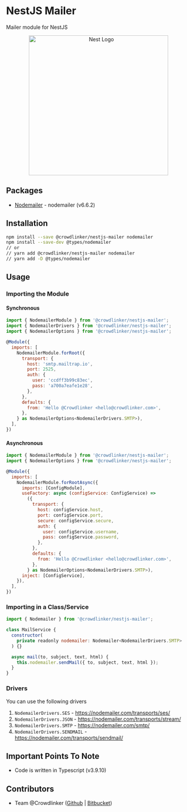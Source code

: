 # NestJS Mailer

Mailer module for NestJS

<p align="center">
  <a href="http://nestjs.com/" target="blank">
    <img src="https://nestjs.com/img/logo_text.svg" width="380" alt="Nest Logo" />
  </a>
</p>

## Packages

- [Nodemailer](https://www.npmjs.com/package/nodemailer/v/6.6.2) - nodemailer (v6.6.2)

## Installation

```bash
npm install --save @crowdlinker/nestjs-mailer nodemailer
npm install --save-dev @types/nodemailer
// or
// yarn add @crowdlinker/nestjs-mailer nodemailer
// yarn add -D @types/nodemailer
```

## Usage

### Importing the Module

#### Synchronous

```js
import { NodemailerModule } from '@crowdlinker/nestjs-mailer';
import { NodemailerDrivers } from '@crowdlinker/nestjs-mailer';
import { NodemailerOptions } from '@crowdlinker/nestjs-mailer';

@Module({
  imports: [
    NodemailerModule.forRoot({
      transport: {
        host: 'smtp.mailtrap.io',
        port: 2525,
        auth: {
          user: 'ccdff3b99c83ec',
          pass: 'a700a7eafe1e28',
        },
      },
      defaults: {
        from: 'Hello @Crowdlinker <hello@crowdlinker.com>',
      },
    } as NodemailerOptions<NodemailerDrivers.SMTP>),
  ],
})
```

#### Asynchronous

```js
import { NodemailerModule } from '@crowdlinker/nestjs-mailer';
import { NodemailerOptions } from '@crowdlinker/nestjs-mailer';

@Module({
  imports: [
    NodemailerModule.forRootAsync({
      imports: [ConfigModule],
      useFactory: async (configService: ConfigService) =>
        ({
          transport: {
            host: configService.host,
            port: configService.port,
            secure: configService.secure,
            auth: {
              user: configService.username,
              pass: configService.password,
            },
          },
          defaults: {
            from: 'Hello @Crowdlinker <hello@crowdlinker.com>',
          },
        } as NodemailerOptions<NodemailerDrivers.SMTP>),
      inject: [ConfigService],
    }),
  ],
})
```

### Importing in a Class/Service

```js
import { Nodemailer } from '@crowdlinker/nestjs-mailer';

class MailService {
  constructor(
    private readonly nodemailer: Nodemailer<NodemailerDrivers.SMTP>
  ) {}

  async mail(to, subject, text, html) {
    this.nodemailer.sendMail({ to, subject, text, html });
  }
}
```

### Drivers

You can use the following drivers

1. `NodemailerDrivers.SES` - https://nodemailer.com/transports/ses/
2. `NodemailerDrivers.JSON` - https://nodemailer.com/transports/stream/
3. `NodemailerDrivers.SMTP` - https://nodemailer.com/smtp/
4. `NodemailerDrivers.SENDMAIL` - https://nodemailer.com/transports/sendmail/

## Important Points To Note

- Code is written in Typescript (v3.9.10)

## Contributors

- Team @Crowdlinker ([Github](https://github.com/CrowdLinker) | [Bitbucket](https://bitbucket.org/crowdlinker/))
